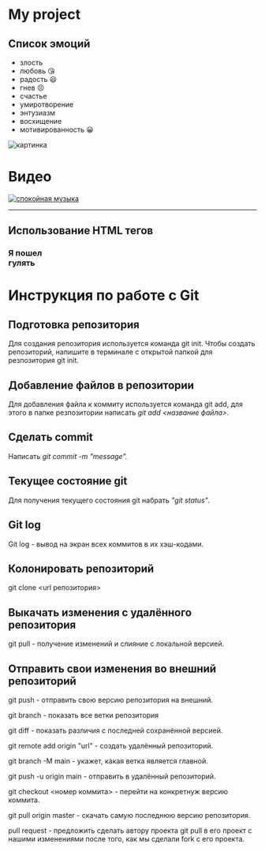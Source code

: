 # My project
## Список эмоций
* злость
* любовь :kissing_heart:
* радость :smiley:
* гнев :persevere:
* счастье
* умиротворение
* энтузиазм
* восхищение
* мотивированность :grinning:


![картинка](https://berez.org/uploads/posts/2020-03/1584418352_s1200.jpg)

# Видео
[![спокойная музыка](https://www.shkolazhizni.ru/img/content/i187/187867_or.jpg)](https://www.youtube.com/watch?v=S7U8ExhCK50)

---
## Использование HTML тегов
### **Я пошел <br> гулять**

# Инструкция по работе с Git

## Подготовка репозитория
Для создания репозитория используется команда git init. Чтобы создать репозиторий, напишите в терминале с открытой папкой для резпозитория git init.

## Добавление файлов в репозитории

Для добавления файла к коммиту используется команда git add, для этого в папке резпозитории написать *git add <название файла>*.

## Сделать commit
Написать *git commit -m "message".*

## Текущее состояние git

Для получения текущего состояния git набрать *"git status"*.

## Git log

Git log - вывод на экран всех коммитов в их хэш-кодами.

## Колонировать репозиторий

git clone <url репозитория>

## Выкачать изменения с удалённого репозитория

git pull - получение изменений и слияние с локальной версией.

## Отправить свои изменения во внешний репозиторий

git push - отправить свою версию репозитория на внешний.

git branch - показать все ветки репозитория

git diff - показать различия с последней сохранённой версией.

git remote add origin "url" - создать удалённый репозиторий.

git branch -M main - укажет, какая ветка является главной.

git push -u origin main - отправить в удалённый репозиторий.

git checkout <номер коммита> - перейти на конкретнуж версию коммита.

git pull origin master - скачать самую последнюю версию репозитория.

pull request - предложить сделать автору проекта git pull в его проект с нашими изменениями после того, как мы сделали fork с его проекта.
